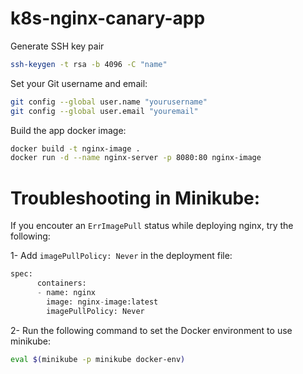 # k8s-nginx-canary-app

Generate SSH key pair

```bash
ssh-keygen -t rsa -b 4096 -C "name"
```

Set your Git username and email:

```bash
git config --global user.name "yourusername"
git config --global user.email "youremail"
```

Build the app docker image:

```bash
docker build -t nginx-image .
docker run -d --name nginx-server -p 8080:80 nginx-image
```


# Troubleshooting in Minikube:

If you encouter an `ErrImagePull` status while deploying nginx, try the following:

1- Add `imagePullPolicy: Never` in the deployment file:

```python
spec:
      containers:
      - name: nginx
        image: nginx-image:latest
        imagePullPolicy: Never
```
2- Run the following command to set the Docker environment to use minikube:

```bash
eval $(minikube -p minikube docker-env)
```


